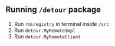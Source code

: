 ## Running `/detour` package
1. Run `rmiregistry` in terminal inside `/src`
2. Run `detour.MyRemoteImpl`
3. Run `detour.MyRemoteClient`